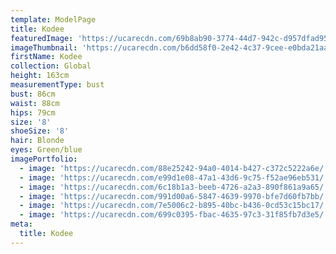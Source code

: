 ```yaml
---
template: ModelPage
title: Kodee
featuredImage: 'https://ucarecdn.com/69b8ab90-3774-44d7-942c-d957dfad9571/'
imageThumbnail: 'https://ucarecdn.com/b6dd58f0-2e42-4c37-9cee-e0bda21aae4a/'
firstName: Kodee
collection: Global
height: 163cm
measurementType: bust
bust: 86cm
waist: 88cm
hips: 79cm
size: '8'
shoeSize: '8'
hair: Blonde
eyes: Green/blue
imagePortfolio:
  - image: 'https://ucarecdn.com/88e25242-94a0-4014-b427-c372c5222a6e/'
  - image: 'https://ucarecdn.com/e99d1e08-47a1-43d6-9c75-f52ae96eb531/'
  - image: 'https://ucarecdn.com/6c18b1a3-beeb-4726-a2a3-890f861a9a65/'
  - image: 'https://ucarecdn.com/991d00a6-5847-4639-9970-bfe7d60fb7bb/'
  - image: 'https://ucarecdn.com/7e5006c2-b895-40bc-b436-0cd53c15bc17/'
  - image: 'https://ucarecdn.com/699c0395-fbac-4635-97c3-31f85fb7d3e5/'
meta:
  title: Kodee
---
```


